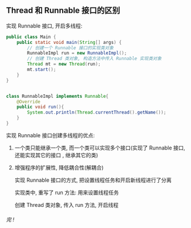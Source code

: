 ## Thread 和 Runnable 接口的区别

实现 Runnable 接口, 开启多线程:

```java
public class Main {
    public static void main(String[] args) {
        // 创建一个 Runnable 接口的实现类对象
        RunnableImpl run = new RunnableImpl();
        // 创建 Thread 类对象, 构造方法中传入 Runnable 实现类对象
        Thread mt = new Thread(run);
        mt.start();
    }
}


class RunnableImpl implements Runnable{
    @Override
    public void run(){
        System.out.println(Thread.currentThread().getName());
    }
}
```



实现 Runnable 接口创建多线程的优点:

1. 一个类只能继承一个类, 而一个类可以实现多个接口(实现了 Runnable 接口, 还能实现其它的接口 ,  继承其它的类)

2. 增强程序的扩展性, 降低耦合性(解耦合)

   实现 Runnable 接口的方式, 把设置线程任务和开启新线程进行了分离

   实现类中, 重写了 run 方法:  用来设置线程任务

   创建 Thread 类对象, 传入 run 方法,  开启线程





###### 完 !

